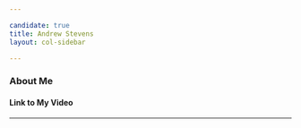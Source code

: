 ```yaml
---

candidate: true
title: Andrew Stevens
layout: col-sidebar

---
```


### About Me

#### Link to My Video

---

